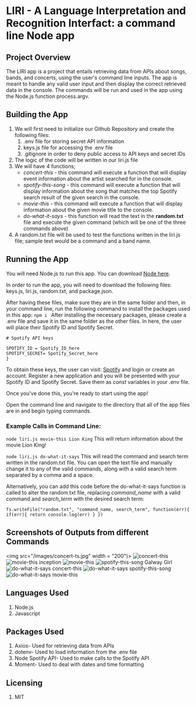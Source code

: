 # LIRI - A Language Interpretation and Recognition Interfact: a command line Node app 

## Project Overview
The LIRI app is a project that entails retrieving data from APIs about songs, bands, and concerts, using the user's command line inputs.
The app is meant to handle any valid user input and then display the correct retrieved data in the console. The commands will be run and used in the app using the Node.js function process.argv.

## Building the App
1. We will first need to initialize our Github Repository and create the following files:
    1. .env file for storing secret API information
    2. keys.js file for accessing the .env file
    3. .gitignore in order to deny public access to API keys and secret IDs
2. The logic of the code will be written in our liri.js file
3. We will have 4 functions;
    - *concert-this* - this command will execute a function that will display event information about the artist searched for in the console.
    - *spotify-this-song* - this command will execute a function that will display information about the song that matches the top Spotify search result of the given search in the console.
    - *movie-this* - this command will execute a function that will display information about the given movie title to the console.
    - *do-what-it-says* - this function will read the text in the **random.txt** file and execute the given command (which will be one of the three commands above) 
4. A random.txt file will be used to test the functions written in the liri.js file; sample text would be a command and a band name.

## Running the App
You will need Node.js to run this app. You can download [Node here](https://nodejs.org/en/download/).

In order to run the app, you will need to download the following files: keys.js, liri.js, random.txt, and package.json.

After having these files, make sure they are in the same folder and then, in your command line, run the following command to install the packages used in this app:
`
npm i 
`
After installing the necessary packages, please create a .env file and save it in the same folder as the other files. In here, the user will place their Spotify ID and Spotify Secret.

```js{
# Spotify API keys

SPOTIFY_ID = Spotify_ID_here
SPOTIFY_SECRET= Spotify_Secret_here
}
```

To obtain these keys, the user can visit:
[Spotify](https://developer.spotify.com/my-applications/#!/) and login or create an account. Register a new application and you will be presented with your Spotify ID and Spotify Secret. Save them as *const* variables in your .env file.

Once you've done this, you're ready to start using the app!

Open the command line and navigate to the directory that all of the app files are in and begin typing commands. 

### Example Calls in Command Line: 
`
node liri.js movie-this Lion King
`
This will return information about the movie Lion King!

`
node liri.js do-what-it-says
`
This will read the command and search term written in the random.txt file. You can open the text file and manually change it to any of the valid commands, along with a valid search term separated by a comma and a space. 

Alternatively, you can add this code before the do-what-it-says function is called to alter the random.txt file, replacing *command_name* with a valid command and *search_term* with the desired search term:

`
fs.writeFile("random.txt", "command_name, search_term", function(err){
    if(err){
       return console.log(err)
    }
})
`
## Screenshots of Outputs from different Commands

<img src="/images/concert-ts.jpg" width = "200")>
![concert-this](/images/concert-no-show.jpg)
![movie-this inception](/images/movie-inception.jpg)
![movie-this](/images/movie-none.jpg)
![spotify-this-song Galway Girl](/images/song-gg.jpg)
![do-what-it-says concert-this](/images/do-it-concert.jpg)
![do-what-it-says spotify-this-song](/images/do-it-song.jpg)
![do-what-it-says movie-this](/images/do-it-movie.jpg)

## Languages Used
1. Node.js
2. Javascript

## Packages Used
1. Axios- Used for retrieving data from APIs
2. dotenv- Used to load information from the .env file
3. Node Spotify API- Used to make calls to the Spotify API
4. Moment- Used to deal with dates and time formatting

## Licensing
1. MIT
